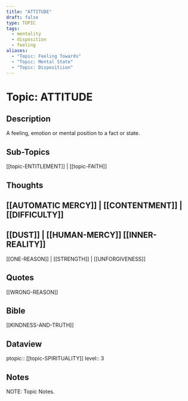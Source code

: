 ```yaml
---
title: "ATTITUDE"
draft: false
type: TOPIC
tags:
  - mentality
  - disposition
  - feeling
aliases:
  - "Topic: Feeling Towards"
  - "Topic: Mental State"
  - "Topic: Dispositiion"
---
```

# Topic: ATTITUDE 
## Description
A feeling, emotion or mental position to a fact or state.

## Sub-Topics
[[topic-ENTITLEMENT]] | [[topic-FAITH]]

## Thoughts 
[[AUTOMATIC MERCY]] | [[CONTENTMENT]] | [[DIFFICULTY]]
-
[[DUST]] | [[HUMAN-MERCY]] [[INNER-REALITY]]
-
[[ONE-REASON]] | [[STRENGTH]] | [[UNFORGIVENESS]]

## Quotes
[[WRONG-REASON]]

## Bible
[[KINDNESS-AND-TRUTH]]

## Dataview
ptopic:: [[topic-SPIRITUALITY]]
level:: 3


## Notes
NOTE: Topic Notes.